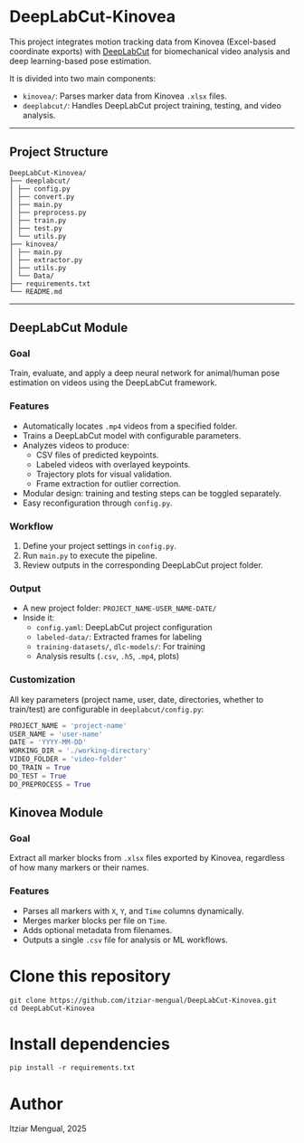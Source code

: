 # DeepLabCut-Kinovea

This project integrates motion tracking data from Kinovea (Excel-based coordinate exports) with [DeepLabCut](https://www.deeplabcut.org/) for biomechanical video analysis and deep learning-based pose estimation.

It is divided into two main components:

- `kinovea/`: Parses marker data from Kinovea `.xlsx` files.
- `deeplabcut/`: Handles DeepLabCut project training, testing, and video analysis.

---

## Project Structure
```
DeepLabCut-Kinovea/
├── deeplabcut/
│ ├── config.py
│ ├── convert.py
│ ├── main.py
│ ├── preprocess.py
│ ├── train.py
│ ├── test.py
│ └── utils.py
├── kinovea/
│ ├── main.py
│ ├── extractor.py
│ ├── utils.py
│ └── Data/
├── requirements.txt
└── README.md
```

---

## DeepLabCut Module

### Goal
Train, evaluate, and apply a deep neural network for animal/human pose estimation on videos using the DeepLabCut framework.

### Features

- Automatically locates `.mp4` videos from a specified folder.
- Trains a DeepLabCut model with configurable parameters.
- Analyzes videos to produce:
  - CSV files of predicted keypoints.
  - Labeled videos with overlayed keypoints.
  - Trajectory plots for visual validation.
  - Frame extraction for outlier correction.
- Modular design: training and testing steps can be toggled separately.
- Easy reconfiguration through `config.py`.

### Workflow

1. Define your project settings in `config.py`.
2. Run `main.py` to execute the pipeline.
3. Review outputs in the corresponding DeepLabCut project folder.

### Output

- A new project folder: `PROJECT_NAME-USER_NAME-DATE/`
- Inside it:
  - `config.yaml`: DeepLabCut project configuration
  - `labeled-data/`: Extracted frames for labeling
  - `training-datasets/`, `dlc-models/`: For training
  - Analysis results (`.csv`, `.h5`, `.mp4`, plots)

### Customization

All key parameters (project name, user, date, directories, whether to train/test) are configurable in `deeplabcut/config.py`:

```python
PROJECT_NAME = 'project-name'
USER_NAME = 'user-name'
DATE = 'YYYY-MM-DD'
WORKING_DIR = './working-directory'
VIDEO_FOLDER = 'video-folder'
DO_TRAIN = True
DO_TEST = True
DO_PREPROCESS = True
```
## Kinovea Module

### Goal
Extract all marker blocks from `.xlsx` files exported by Kinovea, regardless of how many markers or their names.

### Features

- Parses all markers with `X`, `Y`, and `Time` columns dynamically.
- Merges marker blocks per file on `Time`.
- Adds optional metadata from filenames.
- Outputs a single `.csv` file for analysis or ML workflows.

# Clone this repository
```
git clone https://github.com/itziar-mengual/DeepLabCut-Kinovea.git
cd DeepLabCut-Kinovea
```
# Install dependencies
```
pip install -r requirements.txt
```

# Author
Itziar Mengual, 2025
